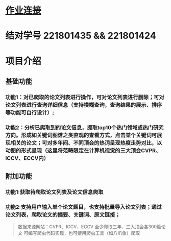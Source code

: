 # [作业连接](https://edu.cnblogs.com/campus/fzu/2021SpringSoftwareEngineeringPractice/homework/11890)
# 结对学号 221801435 && 221801424
# 项目介绍
## 基础功能
### 功能1：对已爬取的论文列表进行操作，可对论文列表进行删除；可对论文列表进行查询详细信息（支持模糊查询，查询结果的展示、排序等功能可自行设计）;
### 功能2：分析已爬取到的论文信息，提取top10个热门领域或热门研究方向。形成如关键词图谱之类直观的查看方式，点击某个关键词可展现相关的论文；可对多年间、不同顶会的热词呈现热度走势对比，以动图的形式呈现（这里将范畴限定在计算机视觉的三大顶会CVPR、ICCV、ECCV内）
## 附加功能
### 功能1:获取待爬取论文列表及论文信息爬取
### 功能2:支持用户输入单个论文题目，也支持批量导入论文列表；通过论文列表，爬取论文的摘要、关键词、原文链接；

> 数据来源网站：CVPR、ICCV、ECCV
> 至少爬取三年、三大顶会各300篇论文
> 可编写爬虫代码实现，也可使用爬虫工具（如八爪鱼）爬取